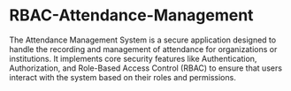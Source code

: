# RBAC-Attendance-Management
The Attendance Management System is a secure application designed to handle the recording and management of attendance for organizations or institutions. It implements core security features like Authentication, Authorization, and Role-Based Access Control (RBAC) to ensure that users interact with the system based on their roles and permissions.
